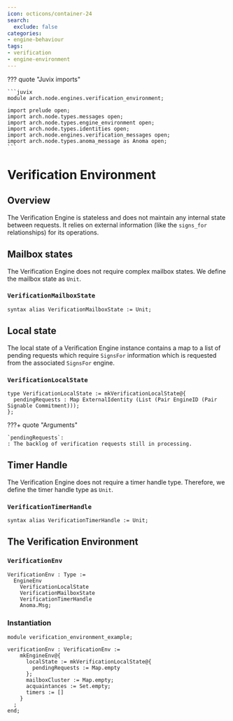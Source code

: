 ```yaml
---
icon: octicons/container-24
search:
  exclude: false
categories:
- engine-behaviour
tags:
- verification
- engine-environment
---
```


??? quote "Juvix imports"

    ```juvix
    module arch.node.engines.verification_environment;

    import prelude open;
    import arch.node.types.messages open;
    import arch.node.types.engine_environment open;
    import arch.node.types.identities open;
    import arch.node.engines.verification_messages open;
    import arch.node.types.anoma_message as Anoma open;
    ```

# Verification Environment

## Overview

The Verification Engine is stateless and does not maintain any internal state between requests. It relies on external information (like the `signs_for` relationships) for its operations.

## Mailbox states

The Verification Engine does not require complex mailbox states. We define the mailbox state as `Unit`.

### `VerificationMailboxState`

```juvix
syntax alias VerificationMailboxState := Unit;
```

## Local state

The local state of a Verification Engine instance contains a map to a list of pending requests which require `SignsFor` information which is requested from the associated `SignsFor` engine.

### `VerificationLocalState`

```juvix
type VerificationLocalState := mkVerificationLocalState@{
  pendingRequests : Map ExternalIdentity (List (Pair EngineID (Pair Signable Commitment)));
};
```

???+ quote "Arguments"

    `pendingRequests`:
    : The backlog of verification requests still in processing.

## Timer Handle

The Verification Engine does not require a timer handle type. Therefore, we define the timer handle type as `Unit`.

### `VerificationTimerHandle`

```juvix
syntax alias VerificationTimerHandle := Unit;
```

## The Verification Environment

### `VerificationEnv`

```juvix
VerificationEnv : Type :=
  EngineEnv
    VerificationLocalState
    VerificationMailboxState
    VerificationTimerHandle
    Anoma.Msg;
```

### Instantiation

<!-- --8<-- [start:verificationEnv] -->
```juvix extract-module-statements
module verification_environment_example;

verificationEnv : VerificationEnv :=
    mkEngineEnv@{
      localState := mkVerificationLocalState@{
        pendingRequests := Map.empty
      };
      mailboxCluster := Map.empty;
      acquaintances := Set.empty;
      timers := []
    }
  ;
end;
```
<!-- --8<-- [end:verificationEnv] -->
